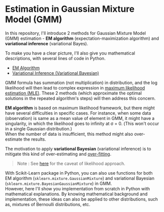 # Estimation in Gaussian Mixture Model (GMM)

In this repository, I'll introduce 2 methods for Gaussian Mixture Model (GMM) estimation - **EM algorithm** (expectation-maximization algorithm) and **variational inference** (variational Bayes).

To make you have a clear picture, I'll also give you mathematical descriptions, with several lines of code in Python.

- [EM Algorithm](./01-gmm-em-algorithm.ipynb)
- [Variational Inference (Variational Bayesian)](02-gmm-variational-inference.ipynb)

GMM formula has summation (not multiplication) in distribution, and the log likelihood will then lead to complex expression in [maximum likelihood estimation (MLE)](https://tsmatz.wordpress.com/2017/08/30/glm-regression-logistic-poisson-gaussian-gamma-tutorial-with-r/). These 2 methods (which approximate the optimal solutions in the repeated algorithm's steps) will then address this concern.

**EM algorithm** is based on maximum likelihood framework, but there might have several difficulties in specific cases. For instance, when some data (observation) is same as a mean value of element in GMM, it might have a singularity, in which the likelihood goes to infinity at &sigma; = 0. (This won't occur in a single Gaussian distribution.)<br>
When the number of data is insufficient, this method might also over-estimate the results.

The motivation to apply **variational Bayesian** (variational inference) is to mitigate this kind of over-estimating and [over-fitting](https://tsmatz.wordpress.com/2017/09/13/overfitting-for-regression-and-deep-learning/).

> Note : See [here](https://tsmatz.wordpress.com/2017/08/30/glm-regression-logistic-poisson-gaussian-gamma-tutorial-with-r/) for the caveat of likelihood approach.

With Scikit-Learn package in Python, you can also use functions for both EM algorithm (```sklearn.mixture.GaussianMixture```) and variational Bayesian (```sklearn.mixture.BayesianGaussianMixture```) in GMM.<br>
However, here I'll show you implementation from scratch in Python with mathematical explanations. By knowing mathematical background and implementation, these ideas can also be applied to other distributions, such as, mixtures of Bernoulli distributions, etc.
